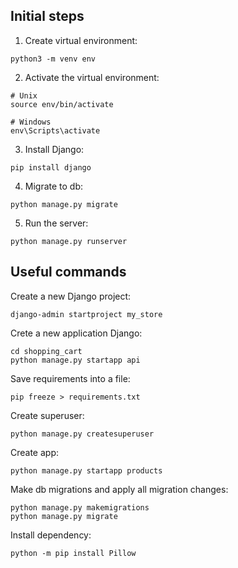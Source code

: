 ## Initial steps
1. Create virtual environment:
```
python3 -m venv env
```
2. Activate the virtual environment:
```
# Unix
source env/bin/activate

# Windows
env\Scripts\activate
```
3. Install Django:
```
pip install django
```
4. Migrate to db:
```
python manage.py migrate
```

5. Run the server:
```
python manage.py runserver
```

## Useful commands
Create a new Django project:
```
django-admin startproject my_store
```
Crete a new application Django:
```
cd shopping_cart
python manage.py startapp api
```

Save requirements into a file:
```
pip freeze > requirements.txt
```

Create superuser:
```
python manage.py createsuperuser
```

Create app:
```
python manage.py startapp products
```

Make db migrations and apply all migration changes:
```
python manage.py makemigrations
python manage.py migrate
```

Install dependency:
```
python -m pip install Pillow
```